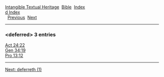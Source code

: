 [Intangible Textual Heritage](../../index)  [Bible](../index) 
[Index](index)   
[d Index](_d_)  
  [Previous](c02962)  [Next](c02964) 

------------------------------------------------------------------------

### &lt;deferred&gt; 3 entries

[Act 24:22](../kjv/act024.htm#022)  
[Gen 34:19](../kjv/gen034.htm#019)  
[Pro 13:12](../kjv/pro013.htm#012)  

------------------------------------------------------------------------

[Next: deferreth (1)](c02964)
